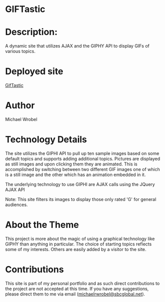 # GIFTastic

# Description:

A dynamic site that utilizes AJAX and the GIPHY API to display GIFs of various topics.

# Deployed site
[GifTastic](https://michaelwrobelpersonal.github.io/GIFTastic/)

# Author

Michael Wrobel

# Technology Details

The site utilizes the GIPHI API to pull up ten sample images based on some default topics and supports adding additional topics.   Pictures are displayed as still images and upon clicking them they are animated.  This is accomplished by switching between two different GIF images one of which is a still image and the other which has an animation embedded in it.

The underlying technology to use GIPHI are AJAX calls using the JQuery AJAX API 

Note: This site filters its images to display those only rated 'G' for general audiences.

# About the Theme

This project is more about the magic of using a graphical technology like GIPHY than anything in particular.  The choice of starting topics reflects some of my interests.  Others are easily added by a visitor to the site.

# Contributions

This site is part of my personal portfolio and as such direct contributions to the project are not accepted at this time.  If you have any suggestions, please direct them to me via email (michaelrwrobel@sbcglobal.net).
